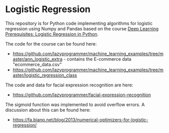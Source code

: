 # Logistic Regression

This repository is for Python code implementing algorithms for logistic regression using Numpy and Pandas based on the course [Deep Learning Prerequisites: Logistic Regression in Python](https://www.udemy.com/course/data-science-logistic-regression-in-python/).

The code for the course can be found here:

- <https://github.com/lazyprogrammer/machine_learning_examples/tree/master/ann_logistic_extra> - contains the E-commerce data "ecommerce_data.csv"
- <https://github.com/lazyprogrammer/machine_learning_examples/tree/master/logistic_regression_class>

The code and data for facial expression recognition are here:

- <https://github.com/lazyprogrammer/facial-expression-recognition>

The sigmoid function was implemented to avoid overflow errors.  A discussion about this can be found here:

- <https://fa.bianp.net/blog/2013/numerical-optimizers-for-logistic-regression/>
